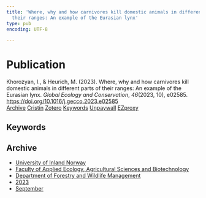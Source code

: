 ```yaml
---
title: 'Where, why and how carnivores kill domestic animals in different parts of
  their ranges: An example of the Eurasian lynx'
type: pub
encoding: UTF-8

---
```

<h1>Publication</h1>
<article id="csl-bib-container-C4LQ3R24" class="csl-bib-container">
  <div class="csl-bib-body"> <div class="csl-entry">Khorozyan, I., &#38; Heurich, M. (2023). Where, why and how carnivores kill domestic animals in different parts of their ranges: An example of the Eurasian lynx. <i>Global Ecology and Conservation</i>, <i>46</i>(2023, 10), e02585. <a href="https://doi.org/10.1016/j.gecco.2023.e02585">https://doi.org/10.1016/j.gecco.2023.e02585</a></div> </div>
  <div class="csl-bib-buttons">
    <a href="#taxonomy-article-C4LQ3R24" alt="archive" class="csl-bib-button">Archive</a>
    <a href="https://app.cristin.no/results/show.jsf?id=2172369" alt="Cristin" class="csl-bib-button">Cristin</a>
    <a href="http://zotero.org/groups/5881554/items/C4LQ3R24" alt="Zotero" class="csl-bib-button">Zotero</a>
    <a href="#keywords-article-C4LQ3R24" alt="keywords" class="csl-bib-button">Keywords</a>
    <a href="https://doi.org/10.1016/j.gecco.2023.e02585" alt="Unpaywall" class="csl-bib-button">Unpaywall</a>
    <a href="https://doi.org/10.1016/j.gecco.2023.e02585" alt="EZproxy" class="csl-bib-button">EZproxy</a>
  </div>
  <div id="csl-bib-meta-container-C4LQ3R24"></div>
</article>
<div id="csl-bib-meta-C4LQ3R24" class="csl-bib-meta">
  <article id="keywords-article-C4LQ3R24" class="keywords-article">
    <h1>Keywords</h1>
    
  </article>
  <article id="taxonomy-article-C4LQ3R24" class="taxonomy-article">
    <h1>Archive</h1>
    <ul>
      <li>
        <a href="/en/archive/?key=3DCRN523">University of Inland Norway</a>
      </li>
      <li>
        <a href="/en/archive/?key=T77LXH6D">Faculty of Applied Ecology, Agricultural Sciences and Biotechnology</a>
      </li>
      <li>
        <a href="/en/archive/?key=7TRARPE3">Department of Forestry and Wildlife Management</a>
      </li>
      <li>
        <a href="/en/archive/?key=WXLLSUEU">2023</a>
      </li>
      <li>
        <a href="/en/archive/?key=AGMKHRCB">September</a>
      </li>
    </ul>
  </article>
</div>
